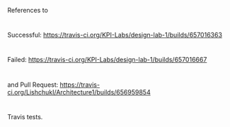 References to 
#
Successful: https://travis-ci.org/KPI-Labs/design-lab-1/builds/657016363
#
Failed: https://travis-ci.org/KPI-Labs/design-lab-1/builds/657016667
#
and Pull Request: https://travis-ci.org/LishchukI/Architecture1/builds/656959854
#
Travis tests.
